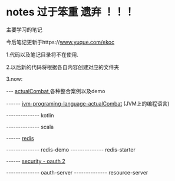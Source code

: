 # notes 过于笨重 遗弃 ！！！


主要学习的笔记

今后笔记更新于https://www.yuque.com/ekoc

1.代码以及笔记目录将不在使用.

2.以后新的代码将根据各自内容创建对应的文件夹

3.now:

 --- [actualCombat ]( https://github.com/likedeke/notes/tree/master/actualCombat) 各种整合案例以及demo

 ------ [jvm-programing-language-actualCombat]( https://github.com/likedeke/notes/tree/master/actualCombat/jvm-programing-language-actualCombat) (JVM上的编程语言)

-------------- kotlin

-------------- scala

 ------ [redis]( https://github.com/likedeke/notes/tree/master/actualCombat/redis-actualCombat)

 -------------- redis-demo
 -------------- redis-starter
 
 ------ [security - oauth 2]( https://github.com/likedeke/notes/tree/master/actualCombat/security-actualCombat) 

-------------- oauth-server
-------------- resource-server



